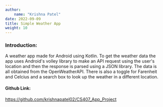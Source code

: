 ```yaml
---
author:
    name: "Krishna Patel"
date: 2022-09-09
title: Simple Weather App
weight: 10
---
```


### Introduction:
A weather app made for Android using Kotlin. To get the weather data the app uses Android's volley library to make an API request using the user's location and then the response is parsed using a JSON library. The data is all obtained from the OpenWeatherAPI. There is also a toggle for Farenheit and Celcius and a search box to look up the weather in a different location. 

#### Github Link:
https://github.com/krishnapatel02/CS407_App_Project